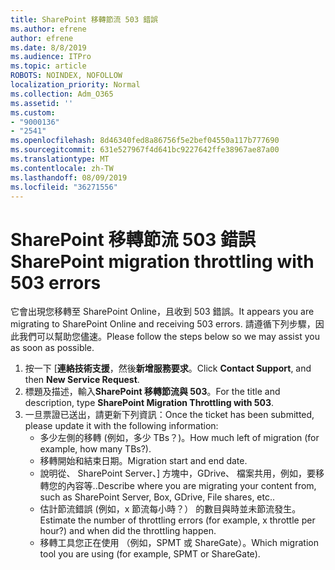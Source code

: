 ```yaml
---
title: SharePoint 移轉節流 503 錯誤
ms.author: efrene
author: efrene
ms.date: 8/8/2019
ms.audience: ITPro
ms.topic: article
ROBOTS: NOINDEX, NOFOLLOW
localization_priority: Normal
ms.collection: Adm_O365
ms.assetid: ''
ms.custom:
- "9000136"
- "2541"
ms.openlocfilehash: 8d46340fed8a86756f5e2bef04550a117b777690
ms.sourcegitcommit: 631e527967f4d641bc9227642ffe38967ae87a00
ms.translationtype: MT
ms.contentlocale: zh-TW
ms.lasthandoff: 08/09/2019
ms.locfileid: "36271556"
---
```

# <a name="sharepoint-migration-throttling-with-503-errors"></a><span data-ttu-id="643b2-102">SharePoint 移轉節流 503 錯誤</span><span class="sxs-lookup"><span data-stu-id="643b2-102">SharePoint migration throttling with 503 errors</span></span>

<span data-ttu-id="643b2-103">它會出現您移轉至 SharePoint Online，且收到 503 錯誤。</span><span class="sxs-lookup"><span data-stu-id="643b2-103">It appears you are migrating to SharePoint Online and receiving 503 errors.</span></span> <span data-ttu-id="643b2-104">請遵循下列步驟，因此我們可以幫助您儘速。</span><span class="sxs-lookup"><span data-stu-id="643b2-104">Please follow the steps below so we may assist you as soon as possible.</span></span> 

1. <span data-ttu-id="643b2-105">按一下 [**連絡技術支援**，然後**新增服務要求**。</span><span class="sxs-lookup"><span data-stu-id="643b2-105">Click **Contact Support**, and then **New Service Request**.</span></span>
2. <span data-ttu-id="643b2-106">標題及描述，輸入**SharePoint 移轉節流與 503**。</span><span class="sxs-lookup"><span data-stu-id="643b2-106">For the title and description, type **SharePoint Migration Throttling with 503**.</span></span>
3. <span data-ttu-id="643b2-107">一旦票證已送出，請更新下列資訊：</span><span class="sxs-lookup"><span data-stu-id="643b2-107">Once the ticket has been submitted, please update it with the following information:</span></span>
    - <span data-ttu-id="643b2-108">多少左側的移轉 (例如，多少 TBs？)。</span><span class="sxs-lookup"><span data-stu-id="643b2-108">How much left of migration (for example, how many TBs?).</span></span>
    - <span data-ttu-id="643b2-109">移轉開始和結束日期。</span><span class="sxs-lookup"><span data-stu-id="643b2-109">Migration start and end date.</span></span>
    - <span data-ttu-id="643b2-110">說明從、 SharePoint Server、] 方塊中，GDrive、 檔案共用，例如，要移轉您的內容等..</span><span class="sxs-lookup"><span data-stu-id="643b2-110">Describe where you are migrating your content from, such as SharePoint Server, Box, GDrive, File shares, etc..</span></span>
    - <span data-ttu-id="643b2-111">估計節流錯誤 (例如，x 節流每小時？） 的數目與時並未節流發生。</span><span class="sxs-lookup"><span data-stu-id="643b2-111">Estimate the number of throttling errors (for example, x throttle per hour?) and when did the throttling happen.</span></span>
    - <span data-ttu-id="643b2-112">移轉工具您正在使用 （例如，SPMT 或 ShareGate）。</span><span class="sxs-lookup"><span data-stu-id="643b2-112">Which migration tool you are using (for example, SPMT or ShareGate).</span></span>


